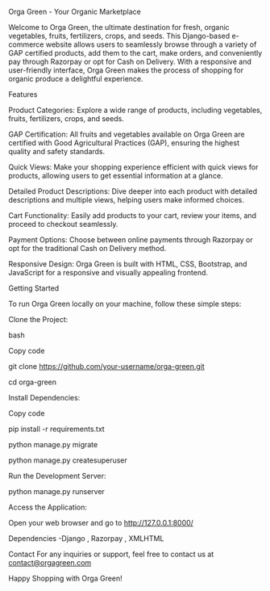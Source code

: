 Orga Green - Your Organic Marketplace

Welcome to Orga Green, the ultimate destination for fresh, organic vegetables, fruits, fertilizers, crops, and seeds. This Django-based e-commerce website allows users to seamlessly browse through a variety of GAP certified products, add them to the cart, make orders, and conveniently pay through Razorpay or opt for Cash on Delivery. With a responsive and user-friendly interface, Orga Green makes the process of shopping for organic produce a delightful experience.

Features

Product Categories:  Explore a wide range of products, including vegetables, fruits, fertilizers, crops, and seeds.

GAP Certification: All fruits and vegetables available on Orga Green are certified with Good Agricultural Practices (GAP), ensuring the highest                    quality and safety standards.

Quick Views: Make your shopping experience efficient with quick views for products, allowing users to get essential information at a glance.

Detailed Product Descriptions: Dive deeper into each product with detailed descriptions and multiple views, helping users make informed choices.

Cart Functionality: Easily add products to your cart, review your items, and proceed to checkout seamlessly.

Payment Options: Choose between online payments through Razorpay or opt for the traditional Cash on Delivery method.

Responsive Design: Orga Green is built with HTML, CSS, Bootstrap, and JavaScript for a responsive and visually appealing frontend.




Getting Started

To run Orga Green locally on your machine, follow these simple steps:




Clone the Project:

bash

Copy code

git clone https://github.com/your-username/orga-green.git

cd orga-green

Install Dependencies:

Copy code

pip install -r requirements.txt



python manage.py migrate

python manage.py createsuperuser

Run the Development Server:



python manage.py runserver

Access the Application:

Open your web browser and go to http://127.0.0.1:8000/


Dependencies -Django , Razorpay  , XMLHTML


Contact
For any inquiries or support, feel free to contact us at contact@orgagreen.com


Happy Shopping with Orga Green!
